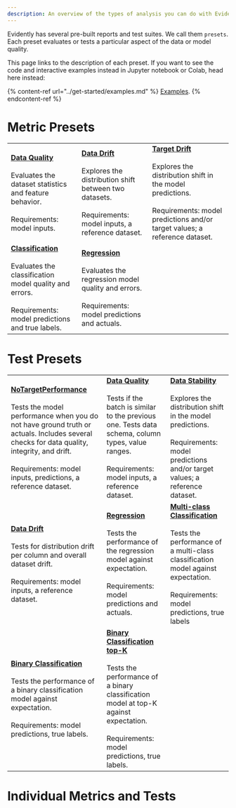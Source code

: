 ```yaml
---
description: An overview of the types of analysis you can do with Evidently. 
---
```


Evidently has several pre-built reports and test suites. We call them `presets`. Each preset evaluates or tests a particular aspect of the data or model quality. 

This page links to the description of each preset. If you want to see the code and interactive examples instead in Jupyter notebook or Colab, head here instead:

{% content-ref url="../get-started/examples.md" %}
[Examples](../get-started/examples.md). 
{% endcontent-ref %}

# Metric Presets

|         |                                                        |   |
| ------- | ------------------------------------------------------ | - |
| [**Data Quality**](data-quality.md)<br><br>Evaluates the dataset statistics and feature behavior. <br><br> Requirements: model inputs. | [**Data Drift**](data-drift.md)<br><br>Explores the distribution shift between two datasets. <br><br>Requirements: model inputs, a reference dataset. | [**Target Drift**](target-drift.md)<br><br>Explores the distribution shift in the model predictions. <br><br>Requirements: model predictions and/or target values; a reference dataset. |
| [**Classification**](class-performance.md)<br><br>Evaluates the classification model quality and errors. <br><br>Requirements: model predictions and true labels. | [**Regression**](reg-performance.md)<br><br>Evaluates the regression model quality and errors. <br><br>Requirements: model predictions and actuals. |  |

# Test Presets

|         |                                                        |   |
| ------- | ------------------------------------------------------ | - |
| [**NoTargetPerformance**](no-target-performance.md)<br><br>Tests the model performance when you do not have ground truth or actuals. Includes several checks for data quality, integrity, and drift. <br><br> Requirements: model inputs, predictions, a reference dataset. | [**Data Quality**](data-quality.md#data-quality-test-suite)<br><br>Tests if the batch is similar to the previous one. Tests data schema, column types, value ranges. <br><br> Requirements: model inputs, a reference dataset. | [**Data Stability**](data-quality.md#data-stability-test-suite)<br><br>Explores the distribution shift in the model predictions. <br><br>Requirements: model predictions and/or target values; a reference dataset. |
| [**Data Drift**](data-drift.md#data-drift-test-suite)<br><br>Tests for distribution drift per column and overall dataset drift. <br><br>Requirements: model inputs, a reference dataset. | [**Regression**](reg-performance.md#regression-performance-test-suite) <br><br>Tests the performance of the regression model against expectation. <br><br>Requirements: model predictions and actuals. | [**Multi-class Classification**](class-performance.md#classification-performance-test-suite)<br><br>Tests the performance of a multi-class classification model against expectation. <br><br>Requirements: model predictions, true labels |
| [**Binary Classification**](class-performance.md#classification-performance-test-suite)<br><br>Tests the performance of a binary classification model against expectation. <br><br>Requirements: model predictions, true labels. | [**Binary Classification top-K**](class-performance.md#classification-performance-test-suite) <br><br>Tests the performance of a binary classification model at top-K against expectation. <br><br>Requirements: model predictions, true labels. |  |


# Individual Metrics and Tests

